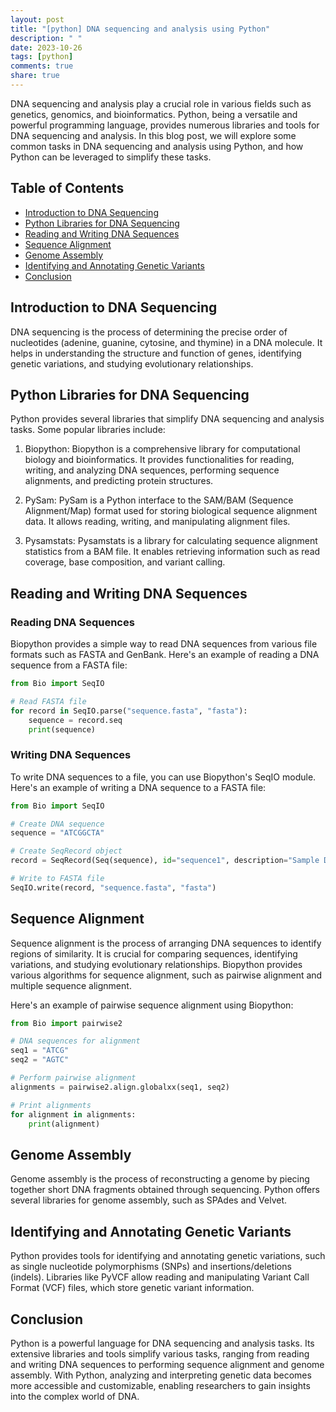 ```yaml
---
layout: post
title: "[python] DNA sequencing and analysis using Python"
description: " "
date: 2023-10-26
tags: [python]
comments: true
share: true
---
```


DNA sequencing and analysis play a crucial role in various fields such as genetics, genomics, and bioinformatics. Python, being a versatile and powerful programming language, provides numerous libraries and tools for DNA sequencing and analysis. In this blog post, we will explore some common tasks in DNA sequencing and analysis using Python, and how Python can be leveraged to simplify these tasks.

## Table of Contents
- [Introduction to DNA Sequencing](#introduction-to-dna-sequencing)
- [Python Libraries for DNA Sequencing](#python-libraries-for-dna-sequencing)
- [Reading and Writing DNA Sequences](#reading-and-writing-dna-sequences)
- [Sequence Alignment](#sequence-alignment)
- [Genome Assembly](#genome-assembly)
- [Identifying and Annotating Genetic Variants](#identifying-and-annotating-genetic-variants)
- [Conclusion](#conclusion)

## Introduction to DNA Sequencing

DNA sequencing is the process of determining the precise order of nucleotides (adenine, guanine, cytosine, and thymine) in a DNA molecule. It helps in understanding the structure and function of genes, identifying genetic variations, and studying evolutionary relationships.

## Python Libraries for DNA Sequencing

Python provides several libraries that simplify DNA sequencing and analysis tasks. Some popular libraries include:

1. Biopython: Biopython is a comprehensive library for computational biology and bioinformatics. It provides functionalities for reading, writing, and analyzing DNA sequences, performing sequence alignments, and predicting protein structures.

2. PySam: PySam is a Python interface to the SAM/BAM (Sequence Alignment/Map) format used for storing biological sequence alignment data. It allows reading, writing, and manipulating alignment files.

3. Pysamstats: Pysamstats is a library for calculating sequence alignment statistics from a BAM file. It enables retrieving information such as read coverage, base composition, and variant calling.

## Reading and Writing DNA Sequences

### Reading DNA Sequences

Biopython provides a simple way to read DNA sequences from various file formats such as FASTA and GenBank. Here's an example of reading a DNA sequence from a FASTA file:

```python
from Bio import SeqIO

# Read FASTA file
for record in SeqIO.parse("sequence.fasta", "fasta"):
    sequence = record.seq
    print(sequence)
```

### Writing DNA Sequences

To write DNA sequences to a file, you can use Biopython's SeqIO module. Here's an example of writing a DNA sequence to a FASTA file:

```python
from Bio import SeqIO

# Create DNA sequence
sequence = "ATCGGCTA"

# Create SeqRecord object
record = SeqRecord(Seq(sequence), id="sequence1", description="Sample DNA sequence")

# Write to FASTA file
SeqIO.write(record, "sequence.fasta", "fasta")
```

## Sequence Alignment

Sequence alignment is the process of arranging DNA sequences to identify regions of similarity. It is crucial for comparing sequences, identifying variations, and studying evolutionary relationships. Biopython provides various algorithms for sequence alignment, such as pairwise alignment and multiple sequence alignment.

Here's an example of pairwise sequence alignment using Biopython:

```python
from Bio import pairwise2

# DNA sequences for alignment
seq1 = "ATCG"
seq2 = "AGTC"

# Perform pairwise alignment
alignments = pairwise2.align.globalxx(seq1, seq2)

# Print alignments
for alignment in alignments:
    print(alignment)
```

## Genome Assembly

Genome assembly is the process of reconstructing a genome by piecing together short DNA fragments obtained through sequencing. Python offers several libraries for genome assembly, such as SPAdes and Velvet.

## Identifying and Annotating Genetic Variants

Python provides tools for identifying and annotating genetic variations, such as single nucleotide polymorphisms (SNPs) and insertions/deletions (indels). Libraries like PyVCF allow reading and manipulating Variant Call Format (VCF) files, which store genetic variant information.

## Conclusion

Python is a powerful language for DNA sequencing and analysis tasks. Its extensive libraries and tools simplify various tasks, ranging from reading and writing DNA sequences to performing sequence alignment and genome assembly. With Python, analyzing and interpreting genetic data becomes more accessible and customizable, enabling researchers to gain insights into the complex world of DNA.